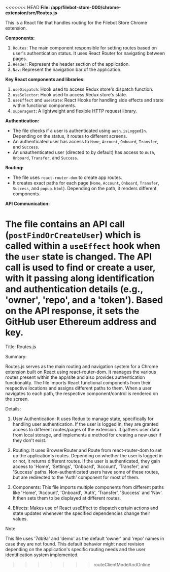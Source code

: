 <<<<<<< HEAD
**File: /app/filebot-store-000/chrome-extension/src/Routes.js**

This is a React file that handles routing for the Filebot Store Chrome extension.

**Components:**

1. `Routes`: The main component responsible for setting routes based on user's authentication status. It uses React Router for navigating between pages.
2. `Header`: Represent the header section of the application.
3. `Nav`: Represent the navigation bar of the application.

**Key React components and libraries:**

1. `useDispatch`: Hook used to access Redux store's dispatch function.
2. `useSelector`: Hook used to access Redux store's state.
3. `useEffect` and `useState`: React Hooks for handling side effects and state within functional components.
4. `superagent`: A lightweight and flexible HTTP request library.

**Authentication:**

- The file checks if a user is authenticated using `auth.isLoggedIn`. Depending on the status, it routes to different screens.
- An authenticated user has access to `Home`, `Account`, `Onboard`, `Transfer`, and `Success`.
- An unauthenticated user (directed to by default) has access to `Auth`, `Onboard`, `Transfer`, and `Success`.

**Routing:**

- The file uses `react-router-dom` to create app routes. 
- It creates exact paths for each page (`Home`, `Account`, `Onboard`, `Transfer`, `Success`, and `popup.html`). Depending on the path, it renders different components.

**API Communication:**

The file contains an API call (`postFindOrCreateUser`) which is called within a `useEffect` hook when the `user` state is changed. The API call is used to find or create a user, with it passing along identification and authentication details (e.g., 'owner', 'repo', and a 'token'). Based on the API response, it sets the GitHub user Ethereum address and key.
=======
Title: Routes.js

Summary:

Routes.js serves as the main routing and navigation system for a Chrome extension built on React using react-router-dom. It manages the various routes present within the app/site and also provides authentication functionality. The file imports React functional components from their respective locations and assigns different paths to them. When a user navigates to each path, the respective component/control is rendered on the screen.

Details:

1. User Authentication: It uses Redux to manage state, specifically for handling user authentication. If the user is logged in, they are granted access to different routes/pages of the extension. It gathers user data from local storage, and implements a method for creating a new user if they don't exist.

2. Routing: It uses BrowserRouter and Route from react-router-dom to set up the application's routes. Depending on whether the user is logged in or not, it returns different routes. If the user is authenticated, they gain access to 'Home', 'Settings', 'Onboard', 'Account', 'Transfer', and 'Success' paths. Non-authenticated users have some of these routes, but are redirected to the 'Auth' component for most of them.

3. Components: This file imports multiple components from different paths like 'Home', 'Account', 'Onboard', 'Auth', 'Transfer', 'Success' and 'Nav'. It then sets them to be displayed at different routes.

4. Effects: Makes use of React useEffect to dispatch certain actions and state updates whenever the specified dependencies change their values. 

Note:

This file uses '7db9a' and 'demo' as the default 'owner' and 'repo' names in case they are not found. This default behavior might need revision depending on the application's specific routing needs and the user identification system implemented.
>>>>>>> routeClientModeAndOnline
